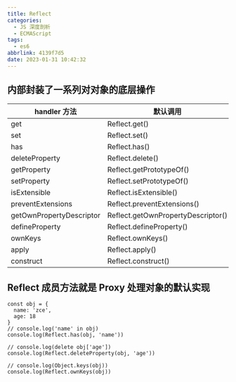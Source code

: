 ```yaml
---
title: Reflect
categories:
  - JS 深度剖析
  - ECMAScript
tags:
  - es6
abbrlink: 4139f7d5
date: 2023-01-31 10:42:32
---
```

## 内部封装了一系列对对象的底层操作
|handler 方法	|默认调用|
|------------|-------|
|get 	|Reflect.get()|
|set 	|Reflect.set()|
|has 	|Reflect.has()|
|deleteProperty 	|Reflect.delete()|
|getProperty 	|Reflect.getPrototypeOf()|
|setProperty 	|Reflect.setPrototypeOf()|
|isExtensible 	|Reflect.isExtensible()|
|preventExtensions |	Reflect.preventExtensions()|
|getOwnPropertyDescriptor 	|Reflect.getOwnPropertyDescriptor()|
|defineProperty 	|Reflect.defineProperty()|
|ownKeys 	|Reflect.ownKeys()|
|apply 	|Reflect.apply()|
|construct |	Reflect.construct()|


## Reflect 成员方法就是 Proxy 处理对象的默认实现
```JS
const obj = {
  name: 'zce',
  age: 18
}
// console.log('name' in obj)
console.log(Reflect.has(obj, 'name'))

// console.log(delete obj['age'])
console.log(Reflect.deleteProperty(obj, 'age'))

// console.log(Object.keys(obj))
console.log(Reflect.ownKeys(obj))
```